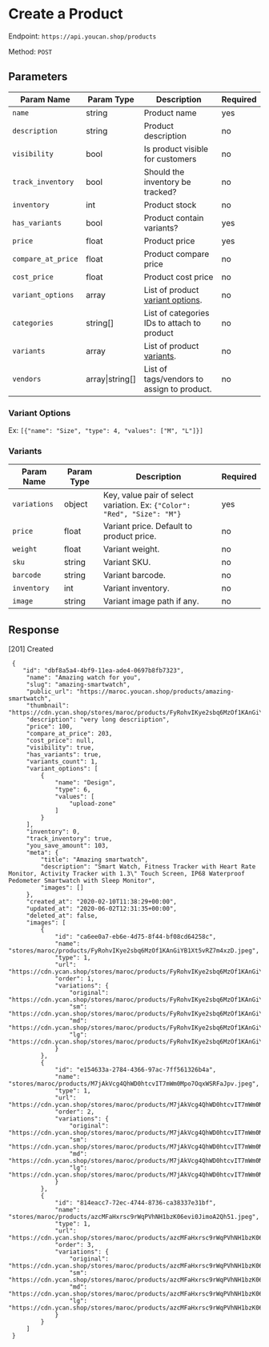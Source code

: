 # Create a Product

Endpoint: `https://api.youcan.shop/products` 

Method: `POST`

## Parameters

| Param Name | Param Type | Description | Required |
| --- | --- | --- | --- |
| `name` | string | Product name | yes |
| `description` | string | Product description | no |
| `visibility` | bool | Is product visible for customers | no |
| `track_inventory` | bool | Should the inventory be tracked? | no |
| `inventory` | int | Product stock | no |
| `has_variants` | bool | Product contain variants? | yes |
| `price` | float | Product price | yes |
| `compare_at_price` | float | Product compare price | no |
| `cost_price` | float | Product cost price | no |
| `variant_options` | array | List of product [variant options](#variant_options). | no |
| `categories` | string[] | List of categories IDs to attach to product | no |
| `variants` | array | List of product [variants](#variants). | no |
| `vendors` | array\|string[] | List of tags/vendors to assign to product. | no |

<a name="variant_options"></a>
### Variant Options

Ex: `[{"name": "Size", "type": 4, "values": ["M", "L"]}]`

<a name="variants"></a>
### Variants

| Param Name | Param Type | Description | Required |
| --- | --- | --- | --- |
| `variations` | object | Key, value pair of select variation. Ex: `{"Color": "Red", "Size": "M"}` | yes |
| `price` | float | Variant price. Default to product price. | no |
| `weight` | float | Variant weight. | no |
| `sku` | string | Variant SKU. | no |
| `barcode` | string | Variant barcode. | no |
| `inventory` | int | Variant inventory. | no |
| `image` | string | Variant image path if any. | no |

## Response

[201] Created

```
 {
    "id": "dbf8a5a4-4bf9-11ea-ade4-0697b8fb7323",
     "name": "Amazing watch for you",
     "slug": "amazing-smartwatch",
     "public_url": "https://maroc.youcan.shop/products/amazing-smartwatch",
     "thumbnail": "https://cdn.ycan.shop/stores/maroc/products/FyRohvIKye2sbq6MzOf1KAnGiYB1Xt5vRZ7m4xzD_md.jpeg",
     "description": "very long descriiption",
     "price": 100,
     "compare_at_price": 203,
     "cost_price": null,
     "visibility": true,
     "has_variants": true,
     "variants_count": 1,
     "variant_options": [
         {
             "name": "Design",
             "type": 6,
             "values": [
                 "upload-zone"
             ]
         }
     ],
     "inventory": 0,
     "track_inventory": true,
     "you_save_amount": 103,
     "meta": {
         "title": "Amazing smartwatch",
         "description": "Smart Watch, Fitness Tracker with Heart Rate Monitor, Activity Tracker with 1.3\" Touch Screen, IP68 Waterproof Pedometer Smartwatch with Sleep Monitor",
         "images": []
     },
     "created_at": "2020-02-10T11:38:29+00:00",
     "updated_at": "2020-06-02T12:31:35+00:00",
     "deleted_at": false,
     "images": [
         {
             "id": "ca6ee0a7-eb6e-4d75-8f44-bf08cd64258c",
             "name": "stores/maroc/products/FyRohvIKye2sbq6MzOf1KAnGiYB1Xt5vRZ7m4xzD.jpeg",
             "type": 1,
             "url": "https://cdn.ycan.shop/stores/maroc/products/FyRohvIKye2sbq6MzOf1KAnGiYB1Xt5vRZ7m4xzD.jpeg",
             "order": 1,
             "variations": {
                 "original": "https://cdn.ycan.shop/stores/maroc/products/FyRohvIKye2sbq6MzOf1KAnGiYB1Xt5vRZ7m4xzD.jpeg",
                 "sm": "https://cdn.ycan.shop/stores/maroc/products/FyRohvIKye2sbq6MzOf1KAnGiYB1Xt5vRZ7m4xzD_sm.jpeg",
                 "md": "https://cdn.ycan.shop/stores/maroc/products/FyRohvIKye2sbq6MzOf1KAnGiYB1Xt5vRZ7m4xzD_md.jpeg",
                 "lg": "https://cdn.ycan.shop/stores/maroc/products/FyRohvIKye2sbq6MzOf1KAnGiYB1Xt5vRZ7m4xzD_lg.jpeg"
             }
         },
         {
             "id": "e154633a-2784-4366-97ac-7ff561326b4a",
             "name": "stores/maroc/products/M7jAkVcg4QhWD0htcvIT7mWm0Mpo7OqxWSRFaJpv.jpeg",
             "type": 1,
             "url": "https://cdn.ycan.shop/stores/maroc/products/M7jAkVcg4QhWD0htcvIT7mWm0Mpo7OqxWSRFaJpv.jpeg",
             "order": 2,
             "variations": {
                 "original": "https://cdn.ycan.shop/stores/maroc/products/M7jAkVcg4QhWD0htcvIT7mWm0Mpo7OqxWSRFaJpv.jpeg",
                 "sm": "https://cdn.ycan.shop/stores/maroc/products/M7jAkVcg4QhWD0htcvIT7mWm0Mpo7OqxWSRFaJpv_sm.jpeg",
                 "md": "https://cdn.ycan.shop/stores/maroc/products/M7jAkVcg4QhWD0htcvIT7mWm0Mpo7OqxWSRFaJpv_md.jpeg",
                 "lg": "https://cdn.ycan.shop/stores/maroc/products/M7jAkVcg4QhWD0htcvIT7mWm0Mpo7OqxWSRFaJpv_lg.jpeg"
             }
         },
         {
             "id": "814eacc7-72ec-4744-8736-ca38337e31bf",
             "name": "stores/maroc/products/azcMFaHxrsc9rWqPVhNH1bzK06evi0JimoA2Qh51.jpeg",
             "type": 1,
             "url": "https://cdn.ycan.shop/stores/maroc/products/azcMFaHxrsc9rWqPVhNH1bzK06evi0JimoA2Qh51.jpeg",
             "order": 3,
             "variations": {
                 "original": "https://cdn.ycan.shop/stores/maroc/products/azcMFaHxrsc9rWqPVhNH1bzK06evi0JimoA2Qh51.jpeg",
                 "sm": "https://cdn.ycan.shop/stores/maroc/products/azcMFaHxrsc9rWqPVhNH1bzK06evi0JimoA2Qh51_sm.jpeg",
                 "md": "https://cdn.ycan.shop/stores/maroc/products/azcMFaHxrsc9rWqPVhNH1bzK06evi0JimoA2Qh51_md.jpeg",
                 "lg": "https://cdn.ycan.shop/stores/maroc/products/azcMFaHxrsc9rWqPVhNH1bzK06evi0JimoA2Qh51_lg.jpeg"
             }
         }
     ]
 }
```
